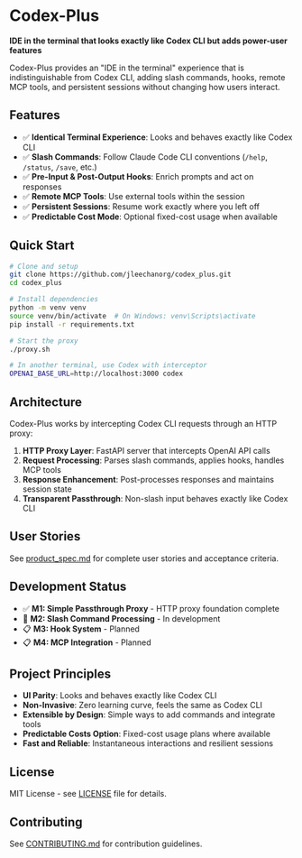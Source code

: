 # Codex-Plus

**IDE in the terminal that looks exactly like Codex CLI but adds power-user features**

Codex-Plus provides an "IDE in the terminal" experience that is indistinguishable from Codex CLI, adding slash commands, hooks, remote MCP tools, and persistent sessions without changing how users interact.

## Features

- ✅ **Identical Terminal Experience**: Looks and behaves exactly like Codex CLI
- ✅ **Slash Commands**: Follow Claude Code CLI conventions (`/help`, `/status`, `/save`, etc.)
- ✅ **Pre-Input & Post-Output Hooks**: Enrich prompts and act on responses
- ✅ **Remote MCP Tools**: Use external tools within the session
- ✅ **Persistent Sessions**: Resume work exactly where you left off
- ✅ **Predictable Cost Mode**: Optional fixed-cost usage when available

## Quick Start

```bash
# Clone and setup
git clone https://github.com/jleechanorg/codex_plus.git
cd codex_plus

# Install dependencies  
python -m venv venv
source venv/bin/activate  # On Windows: venv\Scripts\activate
pip install -r requirements.txt

# Start the proxy
./proxy.sh

# In another terminal, use Codex with interceptor
OPENAI_BASE_URL=http://localhost:3000 codex
```

## Architecture

Codex-Plus works by intercepting Codex CLI requests through an HTTP proxy:

1. **HTTP Proxy Layer**: FastAPI server that intercepts OpenAI API calls
2. **Request Processing**: Parses slash commands, applies hooks, handles MCP tools
3. **Response Enhancement**: Post-processes responses and maintains session state
4. **Transparent Passthrough**: Non-slash input behaves exactly like Codex CLI

## User Stories

See [product_spec.md](./product_spec.md) for complete user stories and acceptance criteria.

## Development Status

- ✅ **M1: Simple Passthrough Proxy** - HTTP proxy foundation complete
- 🚧 **M2: Slash Command Processing** - In development
- 📋 **M3: Hook System** - Planned  
- 📋 **M4: MCP Integration** - Planned

## Project Principles

- **UI Parity**: Looks and behaves exactly like Codex CLI
- **Non-Invasive**: Zero learning curve, feels the same as Codex CLI
- **Extensible by Design**: Simple ways to add commands and integrate tools
- **Predictable Costs Option**: Fixed-cost usage plans where available
- **Fast and Reliable**: Instantaneous interactions and resilient sessions

## License

MIT License - see [LICENSE](./LICENSE) file for details.

## Contributing

See [CONTRIBUTING.md](./CONTRIBUTING.md) for contribution guidelines.